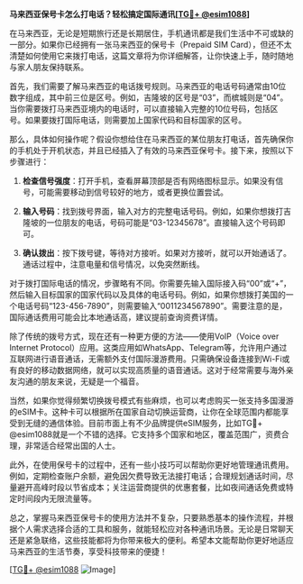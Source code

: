 **马来西亚保号卡怎么打电话？轻松搞定国际通讯[[TG💪+ @esim1088](https://t.me/s/esim1088)]**

在马来西亚，无论是短期旅行还是长期居住，手机通讯都是我们生活中不可或缺的一部分。如果你已经拥有一张马来西亚的保号卡（Prepaid SIM Card），但还不太清楚如何使用它来拨打电话，这篇文章将为你详细解答，让你快速上手，随时随地与家人朋友保持联系。

首先，我们需要了解马来西亚的电话拨号规则。马来西亚的电话号码通常由10位数字组成，其中前三位是区号。例如，吉隆坡的区号是“03”，而槟城则是“04”。当你需要拨打马来西亚境内的电话时，可以直接输入完整的10位号码，包括区号。如果要拨打国际电话，则需要加上国家代码和目标国家的区号。

那么，具体如何操作呢？假设你想给住在马来西亚的某位朋友打电话，首先确保你的手机处于开机状态，并且已经插入了有效的马来西亚保号卡。接下来，按照以下步骤进行：

1. **检查信号强度**：打开手机，查看屏幕顶部是否有网络图标显示。如果没有信号，可能需要移动到信号较好的地方，或者更换位置尝试。
   
2. **输入号码**：找到拨号界面，输入对方的完整电话号码。例如，如果你想拨打吉隆坡的一位朋友的电话，号码可能是“03-12345678”。直接输入这个号码即可。

3. **确认拨出**：按下拨号键，等待对方接听。如果对方接听，就可以开始通话了。通话过程中，注意电量和信号情况，以免突然断线。

对于拨打国际电话的情况，步骤略有不同。你需要先输入国际接入码“00”或“+”，然后输入目标国家的国家代码以及具体的电话号码。例如，如果你想拨打美国的一个电话号码“123-456-7890”，则需要输入“0011234567890”。需要注意的是，国际通话费用可能会比本地通话高，建议提前查询资费详情。

除了传统的拨号方式，现在还有一种更方便的方法——使用VoIP（Voice over Internet Protocol）应用。这类应用如WhatsApp、Telegram等，允许用户通过互联网进行语音通话，无需额外支付国际漫游费用。只需确保设备连接到Wi-Fi或有良好的移动数据网络，就可以实现高质量的语音通话。这对于经常需要与海外亲友沟通的朋友来说，无疑是一个福音。

当然，如果你觉得频繁切换拨号模式有些麻烦，也可以考虑购买一张支持多国漫游的eSIM卡。这种卡可以根据所在国家自动切换运营商，让你在全球范围内都能享受到无缝的通信体验。目前市面上有不少品牌提供eSIM服务，比如TG💪+ @esim1088就是一个不错的选择。它支持多个国家和地区，覆盖范围广，资费合理，非常适合经常出国的人士。

此外，在使用保号卡的过程中，还有一些小技巧可以帮助你更好地管理通讯费用。例如，定期检查账户余额，避免因欠费导致无法接打电话；合理规划通话时间，尽量避开高峰时段以节省成本；关注运营商提供的优惠套餐，比如夜间通话免费或特定时间段内无限流量等。

总之，掌握马来西亚保号卡的使用方法并不复杂，只要熟悉基本的操作流程，并根据个人需求选择合适的工具和服务，就能轻松应对各种通讯场景。无论是日常聊天还是紧急联络，这些技能都将为你带来极大的便利。希望本文能帮助你更好地适应马来西亚的生活节奏，享受科技带来的便捷！

[[TG💪+ @esim1088](https://t.me/s/esim1088) ![Image](https://i.postimg.cc/4NQfJmqS/Snipaste-2025-05-13-00-14-12.png)]